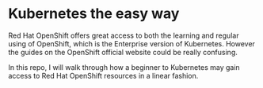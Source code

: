 # Kubernetes the easy way
Red Hat OpenShift offers great access to both the learning and regular using of OpenShift, which is the Enterprise version of Kubernetes. However the guides on the OpenShift official website could be really confusing.  

In this repo, I will walk through how a beginner to Kubernetes may gain access to Red Hat OpenShift resources in a linear fashion. 
